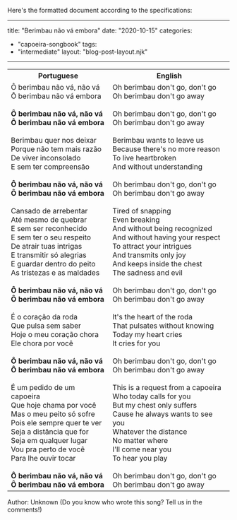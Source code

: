 Here's the formatted document according to the specifications:

---
title: "Berimbau não vá embora"
date: "2020-10-15"
categories: 
  - "capoeira-songbook"
tags: 
  - "intermediate"
layout: "blog-post-layout.njk"
---

<table class="capoeira-table">
    <tr class="header-row">
        <th>Portuguese</th>
        <th>English</th>
    </tr>
    <tr>
        <td>Ô berimbau não vá, não vá<br>
Ô berimbau não vá embora<br>
<br>
<strong>Ô berimbau não vá, não vá<br>
Ô berimbau não vá embora</strong><br>
<br>
Berimbau quer nos deixar<br>
Porque não tem mais razão<br>
De viver inconsolado<br>
E sem ter compreensão<br>
<br>
<strong>Ô berimbau não vá, não vá<br>
Ô berimbau não vá embora</strong><br>
<br>
Cansado de arrebentar<br>
Até mesmo de quebrar<br>
E sem ser reconhecido<br>
E sem ter o seu respeito<br>
De atrair tuas intrigas<br>
E transmitir só alegrias<br>
E guardar dentro do peito<br>
As tristezas e as maldades<br>
<br>
<strong>Ô berimbau não vá, não vá<br>
Ô berimbau não vá embora</strong><br>
<br>
É o coração da roda<br>
Que pulsa sem saber<br>
Hoje o meu coração chora<br>
Ele chora por você<br>
<br>
<strong>Ô berimbau não vá, não vá<br>
Ô berimbau não vá embora</strong><br>
<br>
É um pedido de um capoeira<br>
Que hoje chama por você<br>
Mas o meu peito só sofre<br>
Pois ele sempre quer te ver<br>
Seja a distância que for<br>
Seja em qualquer lugar<br>
Vou pra perto de você<br>
Para lhe ouvir tocar<br>
<br>
<strong>Ô berimbau não vá, não vá<br>
Ô berimbau não vá embora</strong></td>
        <td>Oh berimbau don't go, don't go<br>
Oh berimbau don't go away<br>
<br>
Oh berimbau don't go, don't go<br>
Oh berimbau don't go away<br>
<br>
Berimbau wants to leave us<br>
Because there's no more reason<br>
To live heartbroken<br>
And without understanding<br>
<br>
Oh berimbau don't go, don't go<br>
Oh berimbau don't go away<br>
<br>
Tired of snapping<br>
Even breaking<br>
And without being recognized<br>
And without having your respect<br>
To attract your intrigues<br>
And transmits only joy<br>
And keeps inside the chest<br>
The sadness and evil<br>
<br>
Oh berimbau don't go, don't go<br>
Oh berimbau don't go away<br>
<br>
It's the heart of the roda<br>
That pulsates without knowing<br>
Today my heart cries<br>
It cries for you<br>
<br>
Oh berimbau don't go, don't go<br>
Oh berimbau don't go away<br>
<br>
This is a request from a capoeira<br>
Who today calls for you<br>
But my chest only suffers<br>
Cause he always wants to see you<br>
Whatever the distance<br>
No matter where<br>
I'll come near you<br>
To hear you play<br>
<br>
Oh berimbau don't go, don't go<br>
Oh berimbau don't go away</td>
    </tr>
</table>

<figcaption>

Author: Unknown (Do you know who wrote this song? Tell us in the comments!)

</figcaption>